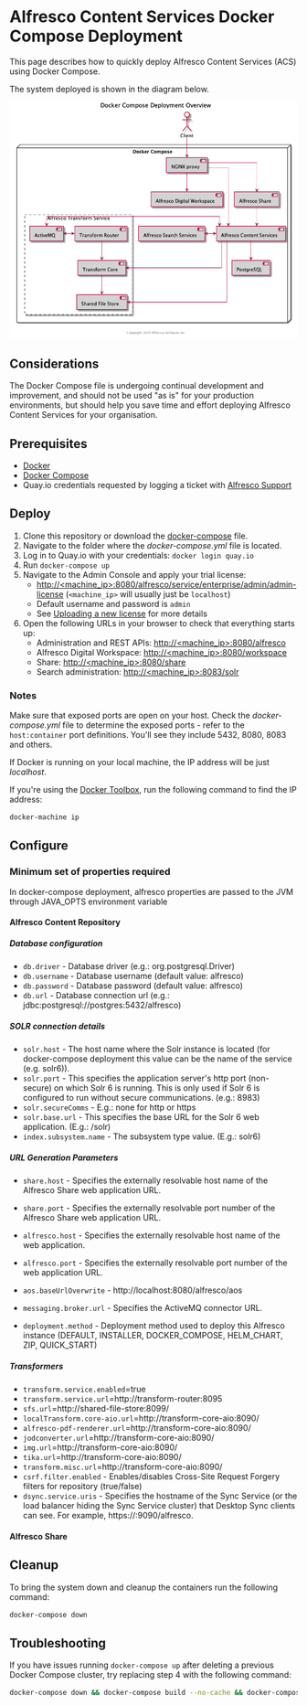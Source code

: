 # Alfresco Content Services Docker Compose Deployment

This page describes how to quickly deploy Alfresco Content Services (ACS) using Docker Compose.

The system deployed is shown in the diagram below.

![Docker Compose Deployment Components](/docs/docker-compose/diagrams/docker-compose-components.png)

## Considerations

The Docker Compose file is undergoing continual development and improvement, and should not be used "as is" for your production environments, but should help you save time and effort deploying Alfresco Content Services for your organisation.

## Prerequisites

* [Docker](https://www.docker.com/products/docker-desktop)
* [Docker Compose](https://docs.docker.com/compose/install)
* Quay.io credentials requested by logging a ticket with [Alfresco Support](https://support.alfresco.com/)

## Deploy

1. Clone this repository or download the [docker-compose](../../docker-compose/docker-compose.yml) file.
2. Navigate to the folder where the _docker-compose.yml_ file is located.
3. Log in to Quay.io with your credentials: ```docker login quay.io```
4. Run ```docker-compose up```
5. Navigate to the Admin Console and apply your trial license:
   * [http://<machine_ip>:8080/alfresco/service/enterprise/admin/admin-license](http://localhost:8080/alfresco/service/enterprise/admin/admin-license) (```<machine_ip>``` will usually just be ```localhost```)
   * Default username and password is ```admin```
   * See [Uploading a new license](https://docs.alfresco.com/6.1/tasks/at-adminconsole-license.html) for more details
6. Open the following URLs in your browser to check that everything starts up:
   * Administration and REST APIs: [http://<machine_ip>:8080/alfresco](http://localhost:8080/alfresco)
   * Alfresco Digital Workspace: [http://<machine_ip>:8080/workspace](http://localhost:8080/workspace)
   * Share: [http://<machine_ip>:8080/share](http://localhost:8080/share)
   * Search administration: [http://<machine_ip>:8083/solr](http://localhost:8083/solr)

### Notes

Make sure that exposed ports are open on your host. Check the _docker-compose.yml_ file to determine the exposed ports - refer to the ```host:container``` port definitions. You'll see they include 5432, 8080, 8083 and others.

If Docker is running on your local machine, the IP address will be just _localhost_.

If you're using the [Docker Toolbox](https://docs.docker.com/toolbox/toolbox_install_windows), run the following command to find the IP address:
```bash
docker-machine ip
```

## Configure

### Minimum set of properties required

In docker-compose deployment, alfresco properties are passed to the JVM through JAVA_OPTS environment variable

#### Alfresco Content Repository

##### Database configuration

* ```db.driver``` - Database driver (e.g.: org.postgresql.Driver)
* ```db.username``` - Database username (default value: alfresco)
* ```db.password``` - Database password (default value: alfresco)
* ```db.url``` - Database connection url (e.g.: jdbc:postgresql://postgres:5432/alfresco)

##### SOLR connection details

* ```solr.host``` - The host name where the Solr instance is located (for docker-compose deployment this value can be the name of the service (e.g. solr6)).
* ```solr.port``` - This specifies the application server's http port (non-secure) on which Solr 6 is running. This is only used if Solr 6 is configured to run without secure communications. (e.g.: 8983)
* ```solr.secureComms``` - E.g.: none for http or https
* ```solr.base.url``` - This specifies the base URL for the Solr 6 web application. (E.g.: /solr)
* ```index.subsystem.name``` - The subsystem type value. (E.g.: solr6)

##### URL Generation Parameters

* ```share.host``` - Specifies the externally resolvable host name of the Alfresco Share web application URL.
* ```share.port``` - Specifies the externally resolvable port number of the Alfresco Share web application URL.
* ```alfresco.host``` - Specifies the externally resolvable host name of the web application.
* ```alfresco.port``` - Specifies the externally resolvable port number of the web application URL.


* ```aos.baseUrlOverwrite``` - http://localhost:8080/alfresco/aos

* ```messaging.broker.url``` - Specifies the ActiveMQ connector URL.

* ```deployment.method``` - Deployment method used to deploy this Alfresco instance (DEFAULT, INSTALLER, DOCKER_COMPOSE, HELM_CHART, ZIP, QUICK_START)

##### Transformers

* ```transform.service.enabled```=true
* ```transform.service.url```=http://transform-router:8095
* ```sfs.url```=http://shared-file-store:8099/
* ```localTransform.core-aio.url```=http://transform-core-aio:8090/
* ```alfresco-pdf-renderer.url```=http://transform-core-aio:8090/
* ```jodconverter.url```=http://transform-core-aio:8090/
* ```img.url```=http://transform-core-aio:8090/
* ```tika.url```=http://transform-core-aio:8090/
* ```transform.misc.url```=http://transform-core-aio:8090/
* ```csrf.filter.enabled``` - Enables/disables Cross-Site Request Forgery filters for repository (true/false)
* ```dsync.service.uris``` - Specifies the hostname of the Sync Service (or the load balancer hiding the Sync Service cluster) that Desktop Sync clients can see. For example, https://<hostname>:9090/alfresco.

#### Alfresco Share

## Cleanup

To bring the system down and cleanup the containers run the following command:

```bash
docker-compose down
```

## Troubleshooting

If you have issues running ```docker-compose up``` after deleting a previous Docker Compose cluster, try replacing step 4 with the following command:

```bash
docker-compose down && docker-compose build --no-cache && docker-compose up
```
